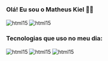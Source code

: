 ### Olá! Eu sou o Matheus Kiel ✌🏼
<div style="Display: inline_block">
    <img align="center" alt="html15" src="https://github-readme-stats.vercel.app/api?username=matheuskiel&show_icons=true&theme=tokyonight">
    <img align="center" alt="html15" src="https://github-readme-stats.vercel.app/api/top-langs/?username=matheuskiel&theme=tokyonight">
</div>

### Tecnologias que uso no meu dia:
<div style="Display: inline_block">
    <img align="center" alt="html15" src="https://img.shields.io/badge/Python-3776AB?style=for-the-badge&logo=python&logoColor=white">
    <img align="center" alt="html15" src="https://img.shields.io/badge/Django-092E20?style=for-the-badge&logo=django&logoColor=white">
    <img align="center" alt="html15" src="https://img.shields.io/badge/Visual_Studio_Code-0078D4?style=for-the-badge&logo=visual%20studio%20code&logoColor=white">
</div>
</br>
